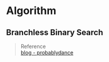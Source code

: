 # Algorithm

## Branchless Binary Search

> Reference  
> [blog - probablydance](https://probablydance.com/2023/04/27/beautiful-branchless-binary-search/)  
